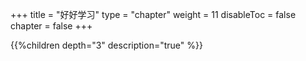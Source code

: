 +++
title = "好好学习"
type = "chapter"
weight = 11
disableToc = false
chapter = false
+++

{{%children depth="3" description="true" %}}
